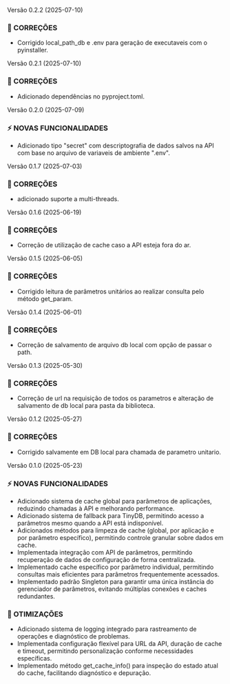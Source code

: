 Versão 0.2.2 (2025-07-10)

### :bug: CORREÇÕES

- Corrigido local_path_db e .env para geração de executaveis com o pyinstaller.


Versão 0.2.1 (2025-07-10)

### :bug: CORREÇÕES

- Adicionado dependências no pyproject.toml.


Versão 0.2.0 (2025-07-09)

### :zap: NOVAS FUNCIONALIDADES

- Adicionado tipo "secret" com descriptografia de dados salvos na API com base no arquivo de variaveis de ambiente ".env".


Versão 0.1.7 (2025-07-03)

### :bug: CORREÇÕES

- adicionado suporte a multi-threads.


Versão 0.1.6 (2025-06-19)

### :bug: CORREÇÕES

- Correção de utilização de cache caso a API esteja fora do ar.


Versão 0.1.5 (2025-06-05)

### :bug: CORREÇÕES

- Corrigido leitura de parâmetros unitários ao realizar consulta pelo método get_param.


Versão 0.1.4 (2025-06-01)

### :bug: CORREÇÕES

- Correção de salvamento de arquivo db local com opção de passar o path.


Versão 0.1.3 (2025-05-30)

### :bug: CORREÇÕES

- Correção de url na requisição de todos os parametros e alteração de salvamento de db local para pasta da biblioteca.


Versão 0.1.2 (2025-05-27)

### :bug: CORREÇÕES

- Corrigido salvamente em DB local para chamada de parametro unitario.


Versão 0.1.0 (2025-05-23)

### :zap: NOVAS FUNCIONALIDADES

- Adicionado sistema de cache global para parâmetros de aplicações, reduzindo chamadas à API e melhorando performance.
- Adicionado sistema de fallback para TinyDB, permitindo acesso a parâmetros mesmo quando a API está indisponível.
- Adicionados métodos para limpeza de cache (global, por aplicação e por parâmetro específico), permitindo controle granular sobre dados em cache.
- Implementada integração com API de parâmetros, permitindo recuperação de dados de configuração de forma centralizada.
- Implementado cache específico por parâmetro individual, permitindo consultas mais eficientes para parâmetros frequentemente acessados.
- Implementado padrão Singleton para garantir uma única instância do gerenciador de parâmetros, evitando múltiplas conexões e caches redundantes.

### :rocket: OTIMIZAÇÕES

- Adicionado sistema de logging integrado para rastreamento de operações e diagnóstico de problemas.
- Implementada configuração flexível para URL da API, duração de cache e timeout, permitindo personalização conforme necessidades específicas.
- Implementado método get_cache_info() para inspeção do estado atual do cache, facilitando diagnóstico e depuração.
